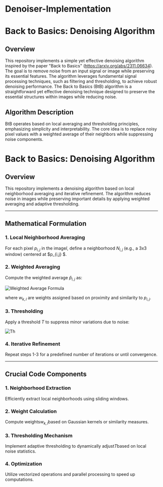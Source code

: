# Denoiser-Implementation


# Back to Basics: Denoising Algorithm

## Overview
This repository implements a simple yet effective denoising algorithm inspired by the paper "Back to Basics" (https://arxiv.org/abs/2311.06634). The goal is to remove noise from an input signal or image while preserving its essential features. The algorithm leverages fundamental signal processing techniques, such as filtering and thresholding, to achieve robust denoising performance.
The Back to Basics (BtB) algorithm is a straightforward yet effective denoising technique designed to preserve the essential structures within images while reducing noise.

## Algorithm Description

BtB operates based on local averaging and thresholding principles, emphasizing simplicity and interpretability. The core idea is to replace noisy pixel values with a weighted average of their neighbors while suppressing noise components.


# Back to Basics: Denoising Algorithm

## Overview
This repository implements a denoising algorithm based on local neighborhood averaging and iterative refinement. The algorithm reduces noise in images while preserving important details by applying weighted averaging and adaptive thresholding.

---

## Mathematical Formulation

### 1. Local Neighborhood Averaging
For each pixel $p_{i,j}$ in the image$I$, define a neighborhood $N_{i,j}$ (e.g., a 3x3 window) centered at $p_{i,j} $.

### 2. Weighted Averaging
Compute the weighted average $\hat{p}_{i,j}$ as:

![Weighted Average Formula](https://latex.codecogs.com/svg.image?\inline&space;\bg{white}\hat{p}_{i,j}=\frac{\sum_{(k,l)\in&space;N_{i,j}}w_{k,l}\cdot&space;p_{k,l}}{\sum_{(k,l)\in&space;N_{i,j}}w_{k,l}})



where $w_{k,l}$ are weights assigned based on proximity and similarity to $p_{i,j}$.

### 3. Thresholding
Apply a threshold $T$ to suppress minor variations due to noise:

![Th](https://quicklatex.com/cache3/8d/ql_32a41aca089ec0b89665472abd9c068d_l3.png)

### 4. Iterative Refinement
Repeat steps 1-3 for a predefined number of iterations or until convergence.

---

## Crucial Code Components

### 1. Neighborhood Extraction
Efficiently extract local neighborhoods using sliding windows.

### 2. Weight Calculation
Compute weights$w_{k,l}$based on Gaussian kernels or similarity measures.

### 3. Thresholding Mechanism
Implement adaptive thresholding to dynamically adjust$T$based on local noise statistics.

### 4. Optimization
Utilize vectorized operations and parallel processing to speed up computations.
